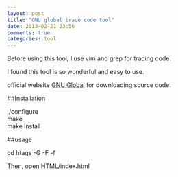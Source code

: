 ```yaml
---
layout: post
title: "GNU global trace code tool"
date: 2013-02-21 23:56
comments: true
categories: tool
---
```


Before using this tool, I use vim and grep for tracing code.

I found this tool is so wonderful and easy to use. 

official website [GNU Global][1] for downloading source code.

##Installation 


   ./configure    
   make        
   make install


##usage

   cd <root src code>
   htags -G -F -f 

Then, open HTML/index.html 

[1]: http://www.gnu.org/software/global/
